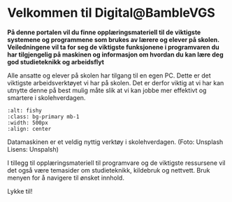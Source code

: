 # Velkommen til Digital@BambleVGS

**På denne portalen vil du finne opplæringsmateriell til de viktigste systemene og programmene som brukes av lærere og elever på skolen. Veiledningene vil ta for seg de viktigste funksjonene i programvaren du har tilgjengelig på maskinen og informasjon om hvordan du kan lære deg god studieteknikk og arbeidsflyt**

Alle ansatte og elever på skolen har tilgang til en egen PC. Dette er det viktigste arbeidsverktøyet vi har på skolen. Det er derfor viktig at vi har kan utnytte denne på best mulig måte slik at vi kan jobbe mer effektivt og smartere i skolehverdagen.

```{image} ./media/elev-pc.jpeg
:alt: fishy
:class: bg-primary mb-1
:width: 500px
:align: center
```
Datamaskinen er et veldig nyttig verktøy i skolehverdagen. (Foto: Unsplash Lisens: Unspalsh)

I tillegg til opplæringsmateriell til programvare og de viktigste ressursene vil det også være temasider om studieteknikk, kildebruk og nettvett. Bruk menyen for å navigere til ønsket innhold.

Lykke til!
